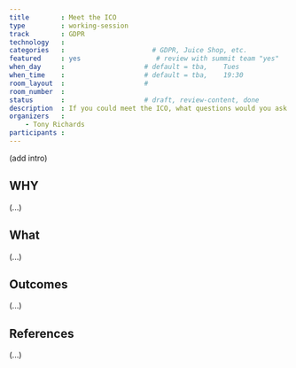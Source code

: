 ```yaml
---
title        : Meet the ICO
type         : working-session
track        : GDPR
technology   :
categories   :                      # GDPR, Juice Shop, etc.
featured     : yes                   # review with summit team "yes"
when_day     :                    # default = tba,    Tues
when_time    :                    # default = tba,    19:30
room_layout  :                    #
room_number  :
status       :                    # draft, review-content, done
description  : If you could meet the ICO, what questions would you ask
organizers   :
    - Tony Richards
participants :
---
```


(add intro)

## WHY

(...)

## What

(...)

## Outcomes

(...)

## References

(...)

